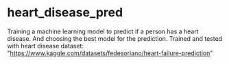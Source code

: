 # heart_disease_pred
Training a machine learning model to predict if a person has a heart disease. And choosing the best model for the prediction. Trained and tested with heart disease dataset: "https://www.kaggle.com/datasets/fedesoriano/heart-failure-prediction"
